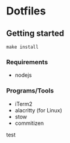 # Dotfiles

## Getting started
```shell
make install
```

### Requirements
- nodejs

### Programs/Tools
- iTerm2
- alacritty (for Linux)
- stow
- commitizen

test
